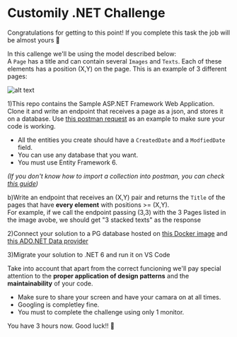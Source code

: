 # Customily .NET Challenge
Congratulations for getting to this point! If you complete this task the job will be almost yours 💪  

In this callenge we'll be using the model described below:  
A `Page` has a title and can contain several `Images` and `Texts`. Each of these elements has a position (X,Y) on the page. This is an example of 3 different pages:

![alt text](https://i.imgur.com/Tb9XAyM.png)

1)This repo contains the Sample ASP.NET Framework Web Application. Clone it and write an endpoint that receives a page as a json, and stores it on a database. Use [this postman request](https://www.postman.com/collections/4bd9550c6d02794d2006) as an example to make sure your code is working.  

  * All the entities you create should have a `CreatedDate` and a `ModfiedDate` field. 
  * You can use any database that you want.
  * You must use Entity Framework 6.  

  *(If you don't know how to import a collection into postman, you can check [this guide](https://learning.postman.com/docs/getting-started/importing-and-exporting-data/))*


b)Write an endpoint that receives an (X,Y) pair and returns the `Title` of the pages that have **every element** with positions >= (X,Y).  
For example, if we call the endpoint passing (3,3) with the 3 Pages listed in the image avobe, we should get "3 stacked texts" as the response

2)Connect your solution to a PG database hosted on [this Docker image](https://hub.docker.com/_/postgres) and [this ADO.NET Data provider](https://www.npgsql.org/ef6/index.html)

3)Migrate your solution to .NET 6 and run it on VS Code

Take into account that apart from the correct funcioning we'll pay special attention to the **proper application of design patterns** and the  **maintainability** of your code.  

  * Make sure to share your screen and have your camara on at all times. 
  * Googling is completley fine.  
  * You must to complete the challenge using only 1 monitor.
  
You have 3 hours now. Good luck!! 🤞
